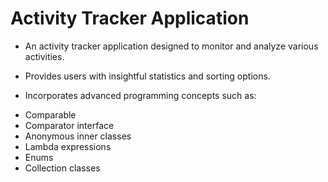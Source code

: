 # **Activity Tracker Application**


* An activity tracker application designed to monitor and analyze various activities.

* Provides users with insightful statistics and sorting options.

* Incorporates advanced programming concepts such as:
- Comparable
- Comparator interface
- Anonymous inner classes
- Lambda expressions
- Enums
- Collection classes
